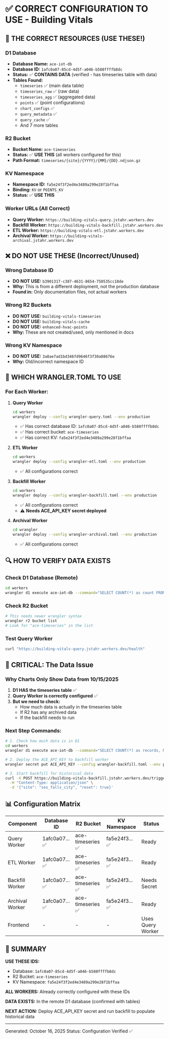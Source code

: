 # ✅ CORRECT CONFIGURATION TO USE - Building Vitals

## 🎯 THE CORRECT RESOURCES (USE THESE!)

### D1 Database
- **Database Name:** `ace-iot-db`
- **Database ID:** `1afc0a07-85cd-4d5f-a046-b580ffffb8dc`
- **Status:** ✅ **CONTAINS DATA** (verified - has timeseries table with data)
- **Tables Found:**
  - `timeseries` ✅ (main data table)
  - `timeseries_raw` ✅ (raw data)
  - `timeseries_agg` ✅ (aggregated data)
  - `points` ✅ (point configurations)
  - `chart_configs` ✅
  - `query_metadata` ✅
  - `query_cache` ✅
  - And 7 more tables

### R2 Bucket
- **Bucket Name:** `ace-timeseries`
- **Status:** ✅ **USE THIS** (all workers configured for this)
- **Path Format:** `timeseries/{site}/{YYYY}/{MM}/{DD}.ndjson.gz`

### KV Namespace
- **Namespace ID:** `fa5e24f3f2ed4e3489a299e28f1bffaa`
- **Binding:** `KV` or `POINTS_KV`
- **Status:** ✅ **USE THIS**

### Worker URLs (All Correct)
- **Query Worker:** `https://building-vitals-query.jstahr.workers.dev`
- **Backfill Worker:** `https://building-vitals-backfill.jstahr.workers.dev`
- **ETL Worker:** `https://building-vitals-etl.jstahr.workers.dev`
- **Archival Worker:** `https://building-vitals-archival.jstahr.workers.dev`

## ❌ DO NOT USE THESE (Incorrect/Unused)

### Wrong Database ID
- **DO NOT USE:** `b3901317-c387-4631-8654-750535cc18de`
- **Why:** This is from a different deployment, not the production database
- **Found in:** Only documentation files, not actual workers

### Wrong R2 Buckets
- **DO NOT USE:** `building-vitals-timeseries`
- **DO NOT USE:** `building-vitals-cache`
- **DO NOT USE:** `enhanced-hvac-points`
- **Why:** These are not created/used, only mentioned in docs

### Wrong KV Namespace
- **DO NOT USE:** `3a8ae7ad1bd346fd9646f3f30a88676e`
- **Why:** Old/incorrect namespace ID

## 📁 WHICH WRANGLER.TOML TO USE

### For Each Worker:

1. **Query Worker**
   ```bash
   cd workers
   wrangler deploy --config wrangler-query.toml --env production
   ```
   - ✅ Has correct database ID: `1afc0a07-85cd-4d5f-a046-b580ffffb8dc`
   - ✅ Has correct bucket: `ace-timeseries`
   - ✅ Has correct KV: `fa5e24f3f2ed4e3489a299e28f1bffaa`

2. **ETL Worker**
   ```bash
   cd workers
   wrangler deploy --config wrangler-etl.toml --env production
   ```
   - ✅ All configurations correct

3. **Backfill Worker**
   ```bash
   cd workers
   wrangler deploy --config wrangler-backfill.toml --env production
   ```
   - ✅ All configurations correct
   - ⚠️ **Needs ACE_API_KEY secret deployed**

4. **Archival Worker**
   ```bash
   cd wrangler
   wrangler deploy --config wrangler-archival.toml --env production
   ```
   - ✅ All configurations correct

## 🔍 HOW TO VERIFY DATA EXISTS

### Check D1 Database (Remote)
```bash
cd workers
wrangler d1 execute ace-iot-db --command="SELECT COUNT(*) as count FROM timeseries" --remote --config=wrangler-query.toml
```

### Check R2 Bucket
```bash
# This needs newer wrangler syntax
wrangler r2 bucket list
# Look for "ace-timeseries" in the list
```

### Test Query Worker
```bash
curl "https://building-vitals-query.jstahr.workers.dev/health"
```

## 🚨 CRITICAL: The Data Issue

### Why Charts Only Show Data from 10/15/2025

1. **D1 HAS the timeseries table** ✅
2. **Query Worker is correctly configured** ✅
3. **But we need to check:**
   - How much data is actually in the timeseries table
   - If R2 has any archived data
   - If the backfill needs to run

### Next Step Commands:
```bash
# 1. Check how much data is in D1
cd workers
wrangler d1 execute ace-iot-db --command="SELECT COUNT(*) as records, MIN(timestamp) as earliest, MAX(timestamp) as latest FROM timeseries" --remote --config=wrangler-query.toml

# 2. Deploy the ACE_API_KEY to backfill worker
wrangler secret put ACE_API_KEY --config wrangler-backfill.toml --env production

# 3. Start backfill for historical data
curl -X POST https://building-vitals-backfill.jstahr.workers.dev/trigger \
  -H "Content-Type: application/json" \
  -d '{"site": "ses_falls_city", "reset": true}'
```

## 📊 Configuration Matrix

| Component | Database ID | R2 Bucket | KV Namespace | Status |
|-----------|------------|-----------|--------------|--------|
| Query Worker | 1afc0a07... ✅ | ace-timeseries ✅ | fa5e24f3... ✅ | Ready |
| ETL Worker | 1afc0a07... ✅ | ace-timeseries ✅ | fa5e24f3... ✅ | Ready |
| Backfill Worker | 1afc0a07... ✅ | ace-timeseries ✅ | fa5e24f3... ✅ | Needs Secret |
| Archival Worker | 1afc0a07... ✅ | ace-timeseries ✅ | fa5e24f3... ✅ | Ready |
| Frontend | - | - | - | Uses Query Worker |

## 🎯 SUMMARY

**USE THESE IDS:**
- Database: `1afc0a07-85cd-4d5f-a046-b580ffffb8dc`
- R2 Bucket: `ace-timeseries`
- KV Namespace: `fa5e24f3f2ed4e3489a299e28f1bffaa`

**ALL WORKERS:** Already correctly configured with these IDs

**DATA EXISTS:** In the remote D1 database (confirmed with tables)

**NEXT ACTION:** Deploy ACE_API_KEY secret and run backfill to populate historical data

---

Generated: October 16, 2025
Status: Configuration Verified ✅